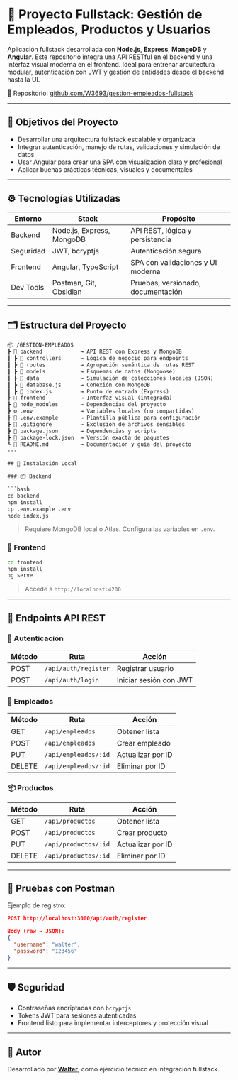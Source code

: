 # 🧰 Proyecto Fullstack: Gestión de Empleados, Productos y Usuarios

Aplicación fullstack desarrollada con **Node.js**, **Express**, **MongoDB** y **Angular**. Este repositorio integra una API RESTful en el backend y una interfaz visual moderna en el frontend. Ideal para entrenar arquitectura modular, autenticación con JWT y gestión de entidades desde el backend hasta la UI.

🔗 Repositorio: [github.com/W3693/gestion-empleados-fullstack](https://github.com/W3693/gestion-empleados-fullstack)

---

## 🧠 Objetivos del Proyecto

- Desarrollar una arquitectura fullstack escalable y organizada
- Integrar autenticación, manejo de rutas, validaciones y simulación de datos
- Usar Angular para crear una SPA con visualización clara y profesional
- Aplicar buenas prácticas técnicas, visuales y documentales

---

## ⚙️ Tecnologías Utilizadas

| Entorno    | Stack                       | Propósito                        |
|------------|-----------------------------|----------------------------------|
| Backend    | Node.js, Express, MongoDB   | API REST, lógica y persistencia  |
| Seguridad  | JWT, bcryptjs               | Autenticación segura             |
| Frontend   | Angular, TypeScript         | SPA con validaciones y UI moderna|
| Dev Tools  | Postman, Git, Obsidian      | Pruebas, versionado, documentación|

---

## 🗂️ Estructura del Proyecto

```txt
📦 /GESTION-EMPLEADOS
┣ 📁 backend            → API REST con Express y MongoDB
┃ ┣ 📁 controllers      → Lógica de negocio para endpoints
┃ ┣ 📁 routes           → Agrupación semántica de rutas REST
┃ ┣ 📁 models           → Esquemas de datos (Mongoose)
┃ ┣ 📁 data             → Simulación de colecciones locales (JSON)
┃ ┣ 📄 database.js      → Conexión con MongoDB
┃ ┣ 📄 index.js         → Punto de entrada (Express)
┣ 📁 frontend           → Interfaz visual (integrada)
┣ 📁 node_modules       → Dependencias del proyecto
┣ ⚙️ .env               → Variables locales (no compartidas)
┣ 📄 .env.example       → Plantilla pública para configuración
┣ 📄 .gitignore         → Exclusión de archivos sensibles
┣ 📄 package.json       → Dependencias y scripts
┣ 📄 package-lock.json  → Versión exacta de paquetes
┗ 📄 README.md          → Documentación y guía del proyecto
---

## 🚀 Instalación Local

### 📦 Backend

```bash
cd backend
npm install
cp .env.example .env
node index.js
```

> Requiere MongoDB local o Atlas. Configura las variables en `.env`.

### 🎨 Frontend

```bash
cd frontend
npm install
ng serve
```

> Accede a `http://localhost:4200`

---

## 📌 Endpoints API REST

### 🔑 Autenticación

| Método | Ruta                   | Acción                       |
|--------|------------------------|------------------------------|
| POST   | `/api/auth/register`   | Registrar usuario            |
| POST   | `/api/auth/login`      | Iniciar sesión con JWT       |

### 👤 Empleados

| Método | Ruta                 | Acción                        |
|--------|----------------------|------------------------------|
| GET    | `/api/empleados`     | Obtener lista                 |
| POST   | `/api/empleados`     | Crear empleado                |
| PUT    | `/api/empleados/:id` | Actualizar por ID             |
| DELETE | `/api/empleados/:id` | Eliminar por ID               |

### 📦 Productos

| Método | Ruta                 | Acción                        |
|--------|----------------------|------------------------------|
| GET    | `/api/productos`     | Obtener lista                 |
| POST   | `/api/productos`     | Crear producto                |
| PUT    | `/api/productos/:id` | Actualizar por ID             |
| DELETE | `/api/productos/:id` | Eliminar por ID               |

---

## 🧪 Pruebas con Postman

Ejemplo de registro:

```json
POST http://localhost:3000/api/auth/register

Body (raw → JSON):
{
  "username": "walter",
  "password": "123456"
}
```

---

## 🛡️ Seguridad

- Contraseñas encriptadas con `bcryptjs`
- Tokens JWT para sesiones autenticadas
- Frontend listo para implementar interceptores y protección visual

---

## 👤 Autor

Desarrollado por [**Walter**](https://github.com/W3693), como ejercicio técnico en integración fullstack.  




